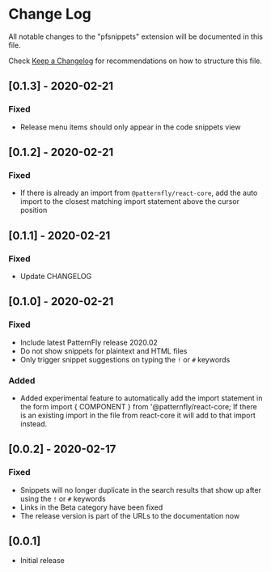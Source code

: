 # Change Log

All notable changes to the "pfsnippets" extension will be documented in this file.

Check [Keep a Changelog](http://keepachangelog.com/) for recommendations on how to structure this file.

## [0.1.3] - 2020-02-21
### Fixed
- Release menu items should only appear in the code snippets view

## [0.1.2] - 2020-02-21
### Fixed
- If there is already an import from `@patternfly/react-core`, add the auto import to the closest matching import statement above the cursor position

## [0.1.1] - 2020-02-21
### Fixed
- Update CHANGELOG

## [0.1.0] - 2020-02-21
### Fixed
- Include latest PatternFly release 2020.02
- Do not show snippets for plaintext and HTML files
- Only trigger snippet suggestions on typing the `!` or `#` keywords
### Added
- Added experimental feature to automatically add the import statement in the form import { COMPONENT } from '@patternfly/react-core; If there is an existing import in the file from react-core it will add to that import instead.

## [0.0.2] - 2020-02-17
### Fixed
- Snippets will no longer duplicate in the search results that show up after using the `!` or `#` keywords
- Links in the Beta category have been fixed
- The release version is part of the URLs to the documentation now 

## [0.0.1]
- Initial release
